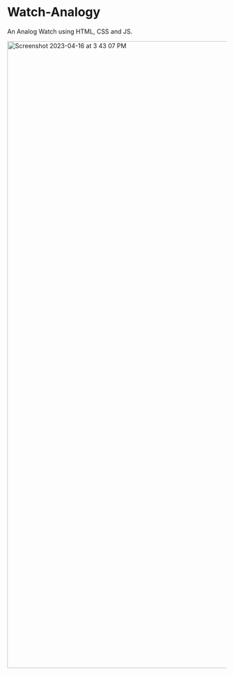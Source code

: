 # Watch-Analogy

An Analog Watch using HTML, CSS and JS.

<img width="1440" alt="Screenshot 2023-04-16 at 3 43 07 PM" src="https://user-images.githubusercontent.com/75575639/232294895-42a5276c-9918-4bdb-b3e1-85fa53fdf03f.png">
